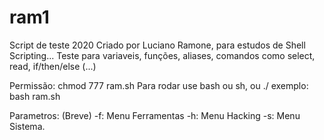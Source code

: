 # ram1
Script de teste 2020
Criado por Luciano Ramone, para estudos de Shell Scripting...
Teste para variaveis, funções, aliases, comandos como select, read, if/then/else (...)

Permissão: chmod 777 ram.sh
Para rodar use bash ou sh, ou ./
exemplo: bash ram.sh


Parametros: (Breve)
-f: Menu Ferramentas 
-h: Menu Hacking
-s: Menu Sistema.
